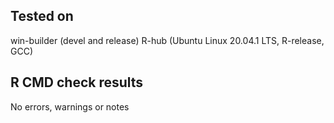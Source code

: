 ## Tested on

win-builder (devel and release)
R-hub (Ubuntu Linux 20.04.1 LTS, R-release, GCC)

## R CMD check results

No errors, warnings or notes
